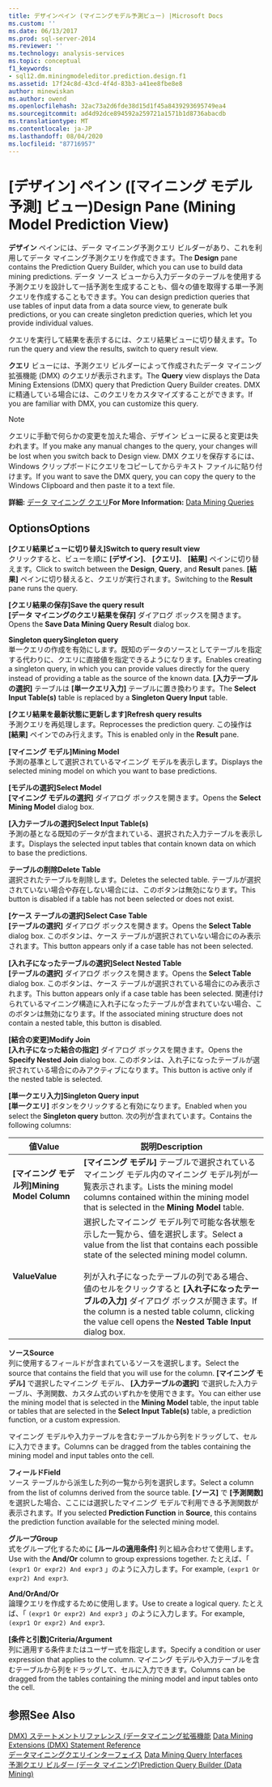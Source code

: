 ```yaml
---
title: デザインペイン (マイニングモデル予測ビュー) |Microsoft Docs
ms.custom: ''
ms.date: 06/13/2017
ms.prod: sql-server-2014
ms.reviewer: ''
ms.technology: analysis-services
ms.topic: conceptual
f1_keywords:
- sql12.dm.miningmodeleditor.prediction.design.f1
ms.assetid: 17f24c8d-43cd-4f4d-83b3-a41ee8fbe8e8
author: minewiskan
ms.author: owend
ms.openlocfilehash: 32ac73a2d6fde38d15d1f45a8439293695749ea4
ms.sourcegitcommit: ad4d92dce894592a259721a1571b1d8736abacdb
ms.translationtype: MT
ms.contentlocale: ja-JP
ms.lasthandoff: 08/04/2020
ms.locfileid: "87716957"
---
```

# <a name="design-pane-mining-model-prediction-view"></a><span data-ttu-id="80791-102">[デザイン] ペイン ([マイニング モデル予測] ビュー)</span><span class="sxs-lookup"><span data-stu-id="80791-102">Design Pane (Mining Model Prediction View)</span></span>
  <span data-ttu-id="80791-103">**デザイン** ペインには、データ マイニング予測クエリ ビルダーがあり、これを利用してデータ マイニング予測クエリを作成できます。</span><span class="sxs-lookup"><span data-stu-id="80791-103">The **Design** pane contains the Prediction Query Builder, which you can use to build data mining predictions.</span></span> <span data-ttu-id="80791-104">データ ソース ビューから入力データのテーブルを使用する予測クエリを設計して一括予測を生成することも、個々の値を取得する単一予測クエリを作成することもできます。</span><span class="sxs-lookup"><span data-stu-id="80791-104">You can design prediction queries that use tables of input data from a data source view, to generate bulk predictions, or you can create singleton prediction queries, which let you provide individual values.</span></span>  
  
 <span data-ttu-id="80791-105">クエリを実行して結果を表示するには、クエリ結果ビューに切り替えます。</span><span class="sxs-lookup"><span data-stu-id="80791-105">To run the query and view the results, switch to query result view.</span></span>  
  
 <span data-ttu-id="80791-106">**クエリ** ビューには、予測クエリ ビルダーによって作成されたデータ マイニング拡張機能 (DMX) のクエリが表示されます。</span><span class="sxs-lookup"><span data-stu-id="80791-106">The **Query** view displays the Data Mining Extensions (DMX) query that Prediction Query Builder creates.</span></span> <span data-ttu-id="80791-107">DMX に精通している場合には、このクエリをカスタマイズすることができます。</span><span class="sxs-lookup"><span data-stu-id="80791-107">If you are familiar with DMX, you can customize this query.</span></span>  
  
> [!NOTE]  
>  <span data-ttu-id="80791-108">クエリに手動で何らかの変更を加えた場合、デザイン ビューに戻ると変更は失われます。</span><span class="sxs-lookup"><span data-stu-id="80791-108">If you make any manual changes to the query, your changes will be lost when you switch back to Design view.</span></span> <span data-ttu-id="80791-109">DMX クエリを保存するには、Windows クリップボードにクエリをコピーしてからテキスト ファイルに貼り付けます。</span><span class="sxs-lookup"><span data-stu-id="80791-109">If you want to save the DMX query, you can copy the query to the Windows Clipboard and then paste it to a text file.</span></span>  
  
 <span data-ttu-id="80791-110">**詳細:** [データ マイニング クエリ](data-mining/data-mining-queries.md)</span><span class="sxs-lookup"><span data-stu-id="80791-110">**For More Information:** [Data Mining Queries](data-mining/data-mining-queries.md)</span></span>  
  
## <a name="options"></a><span data-ttu-id="80791-111">Options</span><span class="sxs-lookup"><span data-stu-id="80791-111">Options</span></span>  
 <span data-ttu-id="80791-112">**[クエリ結果ビューに切り替え]**</span><span class="sxs-lookup"><span data-stu-id="80791-112">**Switch to query result view**</span></span>  
 <span data-ttu-id="80791-113">クリックすると、ビューを順に **[デザイン]**、 **[クエリ]**、 **[結果]** ペインに切り替えます。</span><span class="sxs-lookup"><span data-stu-id="80791-113">Click to switch between the **Design**, **Query**, and **Result** panes.</span></span> <span data-ttu-id="80791-114">**[結果]** ペインに切り替えると、クエリが実行されます。</span><span class="sxs-lookup"><span data-stu-id="80791-114">Switching to the **Result** pane runs the query.</span></span>  
  
 <span data-ttu-id="80791-115">**[クエリ結果の保存]**</span><span class="sxs-lookup"><span data-stu-id="80791-115">**Save the query result**</span></span>  
 <span data-ttu-id="80791-116">**[データ マイニングのクエリ結果を保存]** ダイアログ ボックスを開きます。</span><span class="sxs-lookup"><span data-stu-id="80791-116">Opens the **Save Data Mining Query Result** dialog box.</span></span>  
  
 <span data-ttu-id="80791-117">**Singleton query**</span><span class="sxs-lookup"><span data-stu-id="80791-117">**Singleton query**</span></span>  
 <span data-ttu-id="80791-118">単一クエリの作成を有効にします。既知のデータのソースとしてテーブルを指定する代わりに、クエリに直接値を指定できるようになります。</span><span class="sxs-lookup"><span data-stu-id="80791-118">Enables creating a singleton query, in which you can provide values directly for the query instead of providing a table as the source of the known data.</span></span> <span data-ttu-id="80791-119">**[入力テーブルの選択]** テーブルは **[単一クエリ入力]** テーブルに置き換わります。</span><span class="sxs-lookup"><span data-stu-id="80791-119">The **Select Input Table(s)** table is replaced by a **Singleton Query Input** table.</span></span>  
  
 <span data-ttu-id="80791-120">**[クエリ結果を最新状態に更新します]**</span><span class="sxs-lookup"><span data-stu-id="80791-120">**Refresh query results**</span></span>  
 <span data-ttu-id="80791-121">予測クエリを再処理します。</span><span class="sxs-lookup"><span data-stu-id="80791-121">Reprocesses the prediction query.</span></span> <span data-ttu-id="80791-122">この操作は **[結果]** ペインでのみ行えます。</span><span class="sxs-lookup"><span data-stu-id="80791-122">This is enabled only in the **Result** pane.</span></span>  
  
 <span data-ttu-id="80791-123">**[マイニング モデル]**</span><span class="sxs-lookup"><span data-stu-id="80791-123">**Mining Model**</span></span>  
 <span data-ttu-id="80791-124">予測の基準として選択されているマイニング モデルを表示します。</span><span class="sxs-lookup"><span data-stu-id="80791-124">Displays the selected mining model on which you want to base predictions.</span></span>  
  
 <span data-ttu-id="80791-125">**[モデルの選択]**</span><span class="sxs-lookup"><span data-stu-id="80791-125">**Select Model**</span></span>  
 <span data-ttu-id="80791-126">**[マイニング モデルの選択]** ダイアログ ボックスを開きます。</span><span class="sxs-lookup"><span data-stu-id="80791-126">Opens the **Select Mining Model** dialog box.</span></span>  
  
 <span data-ttu-id="80791-127">**[入力テーブルの選択]**</span><span class="sxs-lookup"><span data-stu-id="80791-127">**Select Input Table(s)**</span></span>  
 <span data-ttu-id="80791-128">予測の基となる既知のデータが含まれている、選択された入力テーブルを表示します。</span><span class="sxs-lookup"><span data-stu-id="80791-128">Displays the selected input tables that contain known data on which to base the predictions.</span></span>  
  
 <span data-ttu-id="80791-129">**テーブルの削除**</span><span class="sxs-lookup"><span data-stu-id="80791-129">**Delete Table**</span></span>  
 <span data-ttu-id="80791-130">選択されたテーブルを削除します。</span><span class="sxs-lookup"><span data-stu-id="80791-130">Deletes the selected table.</span></span> <span data-ttu-id="80791-131">テーブルが選択されていない場合や存在しない場合には、このボタンは無効になります。</span><span class="sxs-lookup"><span data-stu-id="80791-131">This button is disabled if a table has not been selected or does not exist.</span></span>  
  
 <span data-ttu-id="80791-132">**[ケース テーブルの選択]**</span><span class="sxs-lookup"><span data-stu-id="80791-132">**Select Case Table**</span></span>  
 <span data-ttu-id="80791-133">**[テーブルの選択]** ダイアログ ボックスを開きます。</span><span class="sxs-lookup"><span data-stu-id="80791-133">Opens the **Select Table** dialog box.</span></span> <span data-ttu-id="80791-134">このボタンは、ケース テーブルが選択されていない場合にのみ表示されます。</span><span class="sxs-lookup"><span data-stu-id="80791-134">This button appears only if a case table has not been selected.</span></span>  
  
 <span data-ttu-id="80791-135">**[入れ子になったテーブルの選択]**</span><span class="sxs-lookup"><span data-stu-id="80791-135">**Select Nested Table**</span></span>  
 <span data-ttu-id="80791-136">**[テーブルの選択]** ダイアログ ボックスを開きます。</span><span class="sxs-lookup"><span data-stu-id="80791-136">Opens the **Select Table** dialog box.</span></span> <span data-ttu-id="80791-137">このボタンは、ケース テーブルが選択されている場合にのみ表示されます。</span><span class="sxs-lookup"><span data-stu-id="80791-137">This button appears only if a case table has been selected.</span></span> <span data-ttu-id="80791-138">関連付けられているマイニング構造に入れ子になったテーブルが含まれていない場合、このボタンは無効になります。</span><span class="sxs-lookup"><span data-stu-id="80791-138">If the associated mining structure does not contain a nested table, this button is disabled.</span></span>  
  
 <span data-ttu-id="80791-139">**[結合の変更]**</span><span class="sxs-lookup"><span data-stu-id="80791-139">**Modify Join**</span></span>  
 <span data-ttu-id="80791-140">**[入れ子になった結合の指定]** ダイアログ ボックスを開きます。</span><span class="sxs-lookup"><span data-stu-id="80791-140">Opens the **Specify Nested Join** dialog box.</span></span> <span data-ttu-id="80791-141">このボタンは、入れ子になったテーブルが選択されている場合にのみアクティブになります。</span><span class="sxs-lookup"><span data-stu-id="80791-141">This button is active only if the nested table is selected.</span></span>  
  
 <span data-ttu-id="80791-142">**[単一クエリ入力]**</span><span class="sxs-lookup"><span data-stu-id="80791-142">**Singleton Query input**</span></span>  
 <span data-ttu-id="80791-143">**[単一クエリ]** ボタンをクリックすると有効になります。</span><span class="sxs-lookup"><span data-stu-id="80791-143">Enabled when you select the **Singleton query** button.</span></span> <span data-ttu-id="80791-144">次の列が含まれています。</span><span class="sxs-lookup"><span data-stu-id="80791-144">Contains the following columns:</span></span>  
  
|<span data-ttu-id="80791-145">値</span><span class="sxs-lookup"><span data-stu-id="80791-145">Value</span></span>|<span data-ttu-id="80791-146">説明</span><span class="sxs-lookup"><span data-stu-id="80791-146">Description</span></span>|  
|-----------|-----------------|  
|<span data-ttu-id="80791-147">**[マイニング モデル列]**</span><span class="sxs-lookup"><span data-stu-id="80791-147">**Mining Model Column**</span></span>|<span data-ttu-id="80791-148">**[マイニング モデル]** テーブルで選択されているマイニング モデル内のマイニング モデル列が一覧表示されます。</span><span class="sxs-lookup"><span data-stu-id="80791-148">Lists the mining model columns contained within the mining model that is selected in the **Mining Model** table.</span></span>|  
|<span data-ttu-id="80791-149">**Value**</span><span class="sxs-lookup"><span data-stu-id="80791-149">**Value**</span></span>|<span data-ttu-id="80791-150">選択したマイニング モデル列で可能な各状態を示した一覧から、値を選択します。</span><span class="sxs-lookup"><span data-stu-id="80791-150">Select a value from the list that contains each possible state of the selected mining model column.</span></span><br /><br /> <span data-ttu-id="80791-151">列が入れ子になったテーブルの列である場合、値のセルをクリックすると **[入れ子になったテーブルの入力]** ダイアログ ボックスが開きます。</span><span class="sxs-lookup"><span data-stu-id="80791-151">If the column is a nested table column, clicking the value cell opens the **Nested Table Input** dialog box.</span></span>|  
  
 <span data-ttu-id="80791-152">**ソース**</span><span class="sxs-lookup"><span data-stu-id="80791-152">**Source**</span></span>  
 <span data-ttu-id="80791-153">列に使用するフィールドが含まれているソースを選択します。</span><span class="sxs-lookup"><span data-stu-id="80791-153">Select the source that contains the field that you will use for the column.</span></span> <span data-ttu-id="80791-154">**[マイニング モデル]** で選択したマイニング モデル、 **[入力テーブルの選択]** で選択した入力テーブル、予測関数、カスタム式のいずれかを使用できます。</span><span class="sxs-lookup"><span data-stu-id="80791-154">You can either use the mining model that is selected in the **Mining Model** table, the input table or tables that are selected in the **Select Input Table(s)** table, a prediction function, or a custom expression.</span></span>  
  
 <span data-ttu-id="80791-155">マイニング モデルや入力テーブルを含むテーブルから列をドラッグして、セルに入力できます。</span><span class="sxs-lookup"><span data-stu-id="80791-155">Columns can be dragged from the tables containing the mining model and input tables onto the cell.</span></span>  
  
 <span data-ttu-id="80791-156">**フィールド**</span><span class="sxs-lookup"><span data-stu-id="80791-156">**Field**</span></span>  
 <span data-ttu-id="80791-157">ソース テーブルから派生した列の一覧から列を選択します。</span><span class="sxs-lookup"><span data-stu-id="80791-157">Select a column from the list of columns derived from the source table.</span></span> <span data-ttu-id="80791-158">**[ソース]** で **[予測関数]** を選択した場合、ここには選択したマイニング モデルで利用できる予測関数が表示されます。</span><span class="sxs-lookup"><span data-stu-id="80791-158">If you selected **Prediction Function** in **Source**, this contains the prediction function available for the selected mining model.</span></span>  
  
 <span data-ttu-id="80791-159">**グループ**</span><span class="sxs-lookup"><span data-stu-id="80791-159">**Group**</span></span>  
 <span data-ttu-id="80791-160">式をグループ化するために **[ルールの適用条件]** 列と組み合わせて使用します。</span><span class="sxs-lookup"><span data-stu-id="80791-160">Use with the **And/Or** column to group expressions together.</span></span> <span data-ttu-id="80791-161">たとえば、「 `(expr1 Or expr2) And expr3` 」のように入力します。</span><span class="sxs-lookup"><span data-stu-id="80791-161">For example, `(expr1 Or expr2) And expr3`.</span></span>  
  
 <span data-ttu-id="80791-162">**And/Or**</span><span class="sxs-lookup"><span data-stu-id="80791-162">**And/Or**</span></span>  
 <span data-ttu-id="80791-163">論理クエリを作成するために使用します。</span><span class="sxs-lookup"><span data-stu-id="80791-163">Use to create a logical query.</span></span> <span data-ttu-id="80791-164">たとえば、「 `(expr1 Or expr2) And expr3` 」のように入力します。</span><span class="sxs-lookup"><span data-stu-id="80791-164">For example, `(expr1 Or expr2) And expr3`.</span></span>  
  
 <span data-ttu-id="80791-165">**[条件と引数]**</span><span class="sxs-lookup"><span data-stu-id="80791-165">**Criteria/Argument**</span></span>  
 <span data-ttu-id="80791-166">列に適用する条件またはユーザー式を指定します。</span><span class="sxs-lookup"><span data-stu-id="80791-166">Specify a condition or user expression that applies to the column.</span></span> <span data-ttu-id="80791-167">マイニング モデルや入力テーブルを含むテーブルから列をドラッグして、セルに入力できます。</span><span class="sxs-lookup"><span data-stu-id="80791-167">Columns can be dragged from the tables containing the mining model and input tables onto the cell.</span></span>  
  
## <a name="see-also"></a><span data-ttu-id="80791-168">参照</span><span class="sxs-lookup"><span data-stu-id="80791-168">See Also</span></span>  
 <span data-ttu-id="80791-169">[DMX&#41; ステートメントリファレンス &#40;データマイニング拡張機能](/sql/dmx/data-mining-extensions-dmx-statements) </span><span class="sxs-lookup"><span data-stu-id="80791-169">[Data Mining Extensions &#40;DMX&#41; Statement Reference](/sql/dmx/data-mining-extensions-dmx-statements) </span></span>  
 <span data-ttu-id="80791-170">[データマイニングクエリインターフェイス](data-mining/data-mining-query-tools.md) </span><span class="sxs-lookup"><span data-stu-id="80791-170">[Data Mining Query Interfaces](data-mining/data-mining-query-tools.md) </span></span>  
 [<span data-ttu-id="80791-171">予測クエリ ビルダー &#40;データ マイニング&#41;</span><span class="sxs-lookup"><span data-stu-id="80791-171">Prediction Query Builder &#40;Data Mining&#41;</span></span>](prediction-query-builder-data-mining.md)  
  
  
